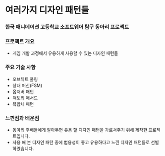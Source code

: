 # 여러가지 디자인 패턴들

### 한국 애니메이션 고등학교 소프트웨어 탐구 동아리 프로젝트

### 프로젝트 개요
+ 게임 개발 과정에서 유용하게 사용할 수 있는 디자인 패턴들

### 주요 기술 사항
+ 오브젝트 풀링
+ 상태 머신(FSM)
+ 옵저버 패턴
+ 팩토리 매서드
+ 복합체 패턴

### 느낀점과 배운점
+ 동아리 후배들에게 알아두면 유용 할 디자인 패턴을 가르쳐주기 위해 제작한 프로젝트입니다.
+ 사용 해 본 디자인 패턴 중에 범용성이 좋고 유용하다고 느낀 디자인 패턴들로 선별하였습니다.
